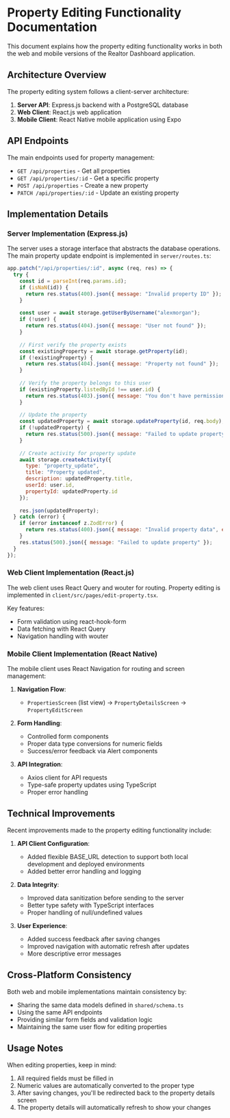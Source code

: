 # Property Editing Functionality Documentation

This document explains how the property editing functionality works in both the web and mobile versions of the Realtor Dashboard application.

## Architecture Overview

The property editing system follows a client-server architecture:

1. **Server API**: Express.js backend with a PostgreSQL database
2. **Web Client**: React.js web application
3. **Mobile Client**: React Native mobile application using Expo

## API Endpoints

The main endpoints used for property management:

- `GET /api/properties` - Get all properties
- `GET /api/properties/:id` - Get a specific property
- `POST /api/properties` - Create a new property
- `PATCH /api/properties/:id` - Update an existing property

## Implementation Details

### Server Implementation (Express.js)

The server uses a storage interface that abstracts the database operations. The main property update endpoint is implemented in `server/routes.ts`:

```javascript
app.patch("/api/properties/:id", async (req, res) => {
  try {
    const id = parseInt(req.params.id);
    if (isNaN(id)) {
      return res.status(400).json({ message: "Invalid property ID" });
    }
    
    const user = await storage.getUserByUsername("alexmorgan");
    if (!user) {
      return res.status(404).json({ message: "User not found" });
    }
    
    // First verify the property exists
    const existingProperty = await storage.getProperty(id);
    if (!existingProperty) {
      return res.status(404).json({ message: "Property not found" });
    }
    
    // Verify the property belongs to this user
    if (existingProperty.listedById !== user.id) {
      return res.status(403).json({ message: "You don't have permission to update this property" });
    }
    
    // Update the property
    const updatedProperty = await storage.updateProperty(id, req.body);
    if (!updatedProperty) {
      return res.status(500).json({ message: "Failed to update property" });
    }
    
    // Create activity for property update
    await storage.createActivity({
      type: "property_update",
      title: "Property updated",
      description: updatedProperty.title,
      userId: user.id,
      propertyId: updatedProperty.id
    });
    
    res.json(updatedProperty);
  } catch (error) {
    if (error instanceof z.ZodError) {
      return res.status(400).json({ message: "Invalid property data", errors: error.errors });
    }
    res.status(500).json({ message: "Failed to update property" });
  }
});
```

### Web Client Implementation (React.js)

The web client uses React Query and wouter for routing. Property editing is implemented in `client/src/pages/edit-property.tsx`.

Key features:
- Form validation using react-hook-form
- Data fetching with React Query
- Navigation handling with wouter

### Mobile Client Implementation (React Native)

The mobile client uses React Navigation for routing and screen management:

1. **Navigation Flow**:
   - `PropertiesScreen` (list view) → `PropertyDetailsScreen` → `PropertyEditScreen`

2. **Form Handling**:
   - Controlled form components
   - Proper data type conversions for numeric fields
   - Success/error feedback via Alert components

3. **API Integration**:
   - Axios client for API requests
   - Type-safe property updates using TypeScript
   - Proper error handling

## Technical Improvements

Recent improvements made to the property editing functionality include:

1. **API Client Configuration**:
   - Added flexible BASE_URL detection to support both local development and deployed environments
   - Added better error handling and logging

2. **Data Integrity**:
   - Improved data sanitization before sending to the server
   - Better type safety with TypeScript interfaces
   - Proper handling of null/undefined values

3. **User Experience**:
   - Added success feedback after saving changes
   - Improved navigation with automatic refresh after updates
   - More descriptive error messages

## Cross-Platform Consistency

Both web and mobile implementations maintain consistency by:
- Sharing the same data models defined in `shared/schema.ts`
- Using the same API endpoints
- Providing similar form fields and validation logic
- Maintaining the same user flow for editing properties

## Usage Notes

When editing properties, keep in mind:
1. All required fields must be filled in
2. Numeric values are automatically converted to the proper type
3. After saving changes, you'll be redirected back to the property details screen
4. The property details will automatically refresh to show your changes